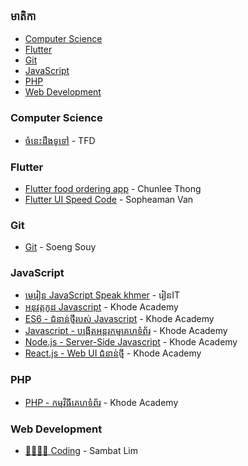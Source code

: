 ### មាតិកា

* [Computer Science](#computer-science)
* [Flutter](#flutter)
* [Git](#git)
* [JavaScript](#javascript)
* [PHP](#php)
* [Web Development](#web-development)


### Computer Science

* [ចំនេះដឹងទូទៅ](https://youtube.com/playlist?list=PLB5U9f77LXqL-IC2MAoaKl1tJOuiQZbZQ) - TFD


### Flutter

* [Flutter food ordering app](https://youtube.com/playlist?list=PL9nDNu0HsFZk6qC7nfhdYbnB-B9wyfKV9) - Chunlee Thong
* [Flutter UI Speed Code](https://youtube.com/playlist?list=PLVY9IbkulBUiKDrT5BFcMKXxtk4b0IJIX) - Sopheaman Van


### Git

* [Git](https://youtube.com/playlist?list=PLyNTduYoTjqBsCRtQrkUw-jaBLsInhsJa) - Soeng Souy


### JavaScript

* [មេរៀន JavaScript Speak khmer](https://youtube.com/playlist?list=PLWrsrLN26mWZiRcn4O-cphCw-AyoWumhq) - រៀនIT
* [អនុវត្ត​កូដ Javascript](https://youtube.com/playlist?list=PLuEdNLfGOtnVmKfCI1gC6xHqJ_T9F85DW) - Khode Academy
* [ES6 - ជំនាន់​ថ្មី​របស់ Javascript](https://youtube.com/playlist?list=PLuEdNLfGOtnVOKm51qK8Gmx0tT-KbJoNd) - Khode Academy
* [Javascript - បង្កើត​អន្តរកម្ម​គេហទំព័រ](https://youtube.com/playlist?list=PLuEdNLfGOtnUoeb8D2itGMIZayTi9ViOv) - Khode Academy
* [Node.js - Server-Side Javascript](https://youtube.com/playlist?list=PLuEdNLfGOtnW-wD7kT3rqZWrI_PlR3nsk) - Khode Academy
* [React.js - Web UI ជំនាន់​ថ្មី](https://youtube.com/playlist?list=PLuEdNLfGOtnVLr4irXpTsUiWtAq3PJHLy) - Khode Academy


### PHP

* [PHP - កម្មវិធី​គេហទំព័រ](https://youtube.com/playlist?list=PLuEdNLfGOtnVsMxiXgZUuvqFKIavgZ-Bv) - Khode Academy


### Web Development

* [👨‍💻👨‍💻 Coding](https://youtube.com/playlist?list=PLxchvQVIj9rb8O10g494z9EQ0HZO-aU_6) - Sambat Lim

